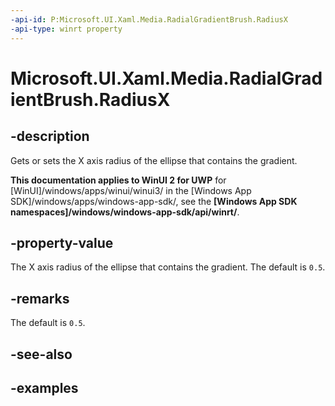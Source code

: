 ```yaml
---
-api-id: P:Microsoft.UI.Xaml.Media.RadialGradientBrush.RadiusX
-api-type: winrt property
---
```


# Microsoft.UI.Xaml.Media.RadialGradientBrush.RadiusX

<!--
public double RadiusX { get; set; }
-->


## -description

Gets or sets the X axis radius of the ellipse that contains the gradient.

**This documentation applies to WinUI 2 for UWP** for [WinUI]/windows/apps/winui/winui3/ in the [Windows App SDK]/windows/apps/windows-app-sdk/, see the **[Windows App SDK namespaces]/windows/windows-app-sdk/api/winrt/**.

## -property-value
The X axis radius of the ellipse that contains the gradient. The default is `0.5`.

## -remarks

The default is `0.5`. 

## -see-also

## -examples


